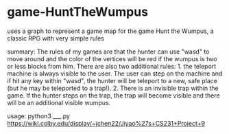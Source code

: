 # game-HuntTheWumpus
uses a graph to represent a game map for the game Hunt the Wumpus, a classic RPG with very simple rules

summary: The rules of my games are that the hunter can use "wasd" to move around and the color of the vertices will be red if the wumpus is two or less blocks from him. There are also two additional rules: 1. the teleport machine is always visible to the user. The user can step on the machine and if hit any key within "wasd", the hunter will be teleport to a new, safe place (but he may be teleported to a trap!). 2. There is an invisible trap within the game. If the hunter steps on the trap, the trap will become visible and there will be an additional visible wumpus.

usage: python3 ___.py
       https://wiki.colby.edu/display/~jchen22/Jiyao%27s+CS231+Project+9
